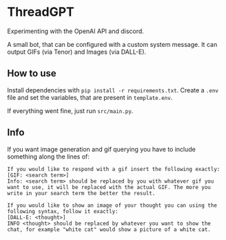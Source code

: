 # ThreadGPT

Experimenting with the OpenAI API and discord.

A small bot, that can be configured with a custom system message.
It can output GIFs (via Tenor) and Images (via DALL-E).

## How to use

Install dependencies with `pip install -r requirements.txt`.
Create a `.env` file and set the variables, that are present in `template.env`.

If everything went fine, just run `src/main.py`.

## Info

If you want image generation and gif querying you have to include something along the lines of:
```
If you would like to respond with a gif insert the following exactly:
[GIF: <search term>]
Info: <search term> should be replaced by you with whatever gif you want to use, it will be replaced with the actual GIF. The more you write in your search term the better the result.

If you would like to show an image of your thought you can using the following syntax, follow it exactly:
[DALL-E: <thought>]
INFO <thought> should be replaced by whatever you want to show the chat, for example "white cat" would show a picture of a white cat.
```